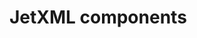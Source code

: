 # JetXML components

<!--

JetXML components:
* Default XML namespace: jetxml
* Attribute constants:
  * `Optional.<N>` where `N` is a number type: accepts an attribute constant of `N` type
  * `NF` where `NF` is a floating point type: accepts a floating point, `-Infinity`, `+Infinity`, `Infinity`, and `NaN`
  * `Boolean` allows for `true` and `false`
  * `String` allows for any attribute value
  * Non-Set `enum` allows for a member string
  * `Optional.<E>` where `E` is a non-Set `enum` allows for a member string
  * Set `enum` allows for comma-separated member strings
  * `Optional.<E>` where `E` is a Set `enum` allows for comma-separated member strings
  * Any other type may not be expressed as an attribute constant.

-->
